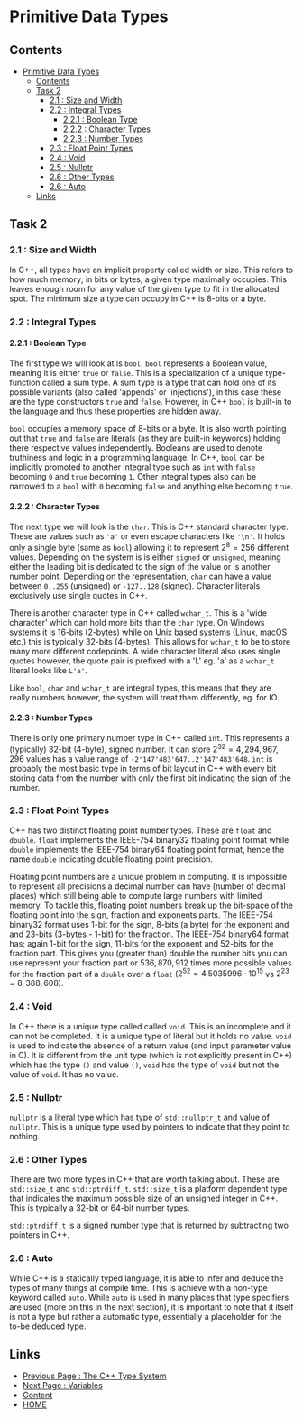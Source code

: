# Primitive Data Types

## Contents

- [Primitive Data Types](#primitive-data-types)
  - [Contents](#contents)
  - [Task 2](#task-2)
    - [2.1 : Size and Width](#21--size-and-width)
    - [2.2 : Integral Types](#22--integral-types)
      - [2.2.1 : Boolean Type](#221--boolean-type)
      - [2.2.2 : Character Types](#222--character-types)
      - [2.2.3 : Number Types](#223--number-types)
    - [2.3 : Float Point Types](#23--float-point-types)
    - [2.4 : Void](#24--void)
    - [2.5 : Nullptr](#25--nullptr)
    - [2.6 : Other Types](#26--other-types)
    - [2.6 : Auto](#26--auto)
  - [Links](#links)

## Task 2

### 2.1 : Size and Width

In C++, all types have an implicit property called width or size. This refers to how much memory; in bits or bytes, a given type maximally occupies. This leaves enough room for any value of the given type to fit in the allocated spot. The minimum size a type can occupy in C++ is 8-bits or a byte.

### 2.2 : Integral Types

#### 2.2.1 : Boolean Type

The first type we will look at is `bool`. `bool` represents a Boolean value, meaning it is either `true` or `false`. This is a specialization of a unique type-function called a sum type. A sum type is a type that can hold one of its possible variants (also called 'appends' or 'injections'), in this case these are the type constructors `true` and `false`. However, in C++ `bool` is built-in to the language and thus these properties are hidden away.

`bool` occupies a memory space of 8-bits or a byte. It is also worth pointing out that `true` and `false` are literals (as they are built-in keywords) holding there respective values independently. Booleans are used to denote truthiness and logic in a programming language. In C++, `bool` can be implicitly promoted to another integral type such as `int` with `false` becoming `0` and `true` becoming `1`. Other integral types also can be narrowed to a `bool` with `0` becoming `false` and anything else becoming `true`.

#### 2.2.2 : Character Types

The next type we will look is the `char`. This is C++ standard character type. These are values such as `'a'` or even escape characters like `'\n'`. It holds only a single byte (same as `bool`) allowing it to represent $2^8 = 256$ different values. Depending on the system is is either `signed` or `unsigned`, meaning either the leading bit is dedicated to the sign of the value or is another number point. Depending on the representation, `char` can have a value between `0..255` (unsigned) or `-127..128` (signed). Character literals exclusively use single quotes in C++.

There is another character type in C++ called `wchar_t`. This is a 'wide character' which can hold more bits than the `char` type. On Windows systems it is 16-bits (2-bytes) while on Unix based systems (Linux, macOS etc.) this is typically 32-bits (4-bytes). This allows for `wchar_t` to be to store many more different codepoints. A wide character literal also uses single quotes however, the quote pair is prefixed with a 'L' eg. 'a' as a `wchar_t` literal looks like `L'a'`.

Like `bool`, `char` and `wchar_t` are integral types, this means that they are really numbers however, the system will treat them differently, eg. for IO.

#### 2.2.3 : Number Types

There is only one primary number type in C++ called `int`. This represents a (typically) 32-bit (4-byte), signed number. It can store $2^{32} = 4,294,967,296$ values has a value range of `-2'147'483'647..2'147'483'648`. `int` is probably the most basic type in terms of bit layout in C++ with every bit storing data from the number with only the first bit indicating the sign of the number.

### 2.3 : Float Point Types

C++ has two distinct floating point number types. These are `float` and `double`. `float` implements the IEEE-754 binary32 floating point format while `double` implements the IEEE-754 binary64 floating point format, hence the name `double` indicating double floating point precision.

Floating point numbers are a unique problem in computing. It is impossible to represent all precisions a decimal number can have (number of decimal places) which still being able to compute large numbers with limited memory. To tackle this, floating point numbers break up the bit-space of the floating point into the sign, fraction and exponents parts. The IEEE-754 binary32 format uses 1-bit for the sign, 8-bits (a byte) for the exponent and and 23-bits (3-bytes - 1-bit) for the fraction. The IEEE-754 binary64 format has; again 1-bit for the sign, 11-bits for the exponent and 52-bits for the fraction part. This gives you (greater than) double the number bits you can use represent your fraction part or $536,870,912$ times more possible values for the fraction part of a `double` over a `float` ($2^{52}=4.5035996\cdot10^{15}$ vs $2^{23}=8,388,608$).

### 2.4 : Void

In C++ there is a unique type called called `void`. This is an incomplete and it can not be completed. It is a unique type of literal but it holds no value. `void` is used to indicate the absence of a return value (and input parameter value in C). It is different from the unit type (which is not explicitly present in C++) which has the type `()` and value `()`, `void` has the type of `void` but not the value of `void`. It has no value.

### 2.5 : Nullptr

`nullptr` is a literal type which has type of `std::nullptr_t` and value of `nullptr`. This is a unique type used by pointers to indicate that they point to nothing.

### 2.6 : Other Types

There are two more types in C++ that are worth talking about. These are `std::size_t` and `std::ptrdiff_t`. `std::size_t` is a platform dependent type that indicates the maximum possible size of an unsigned integer in C++. This is typically a 32-bit or 64-bit number types.

`std::ptrdiff_t` is a signed number type that is returned by subtracting two pointers in C++.

### 2.6 : Auto

While C++ is a statically typed language, it is able to infer and deduce the types of many things at compile time. This is achieve with a non-type keyword called `auto`. While `auto` is used in many places that type specifiers are used (more on this in the next section), it is important to note that it itself is not a type but rather a automatic type, essentially a placeholder for the to-be deduced type.

## Links

- [Previous Page : The C++ Type System](/content/week1/tasks/typesystem.md)
- [Next Page : Variables](/content/week1/tasks/variables.md)
- [Content](/content/README.md)
- [HOME](/README.md)
